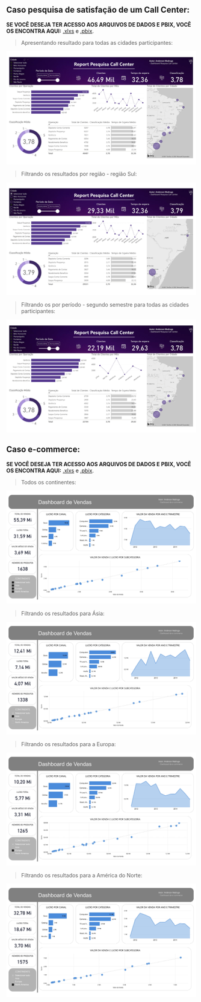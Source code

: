 ## Caso pesquisa de satisfação de um Call Center:

**SE VOCÊ DESEJA TER ACESSO AOS ARQUIVOS DE DADOS E PBIX, VOCÊ OS ENCONTRA AQUI:** [.xlxs](https://github.com/devmadruga/power_bi/blob/main/caso_call_center/db_call_center.xlsx) e [.pbix](https://github.com/devmadruga/power_bi/blob/main/caso_call_center/bi_call_center.pbix). 

> Apresentando resultado para todas as cidades participantes:

![Image](bi_call_center_todas_cidades.jpg)

> Filtrando os resultados por região - região Sul:

![Image](bi_call_center_regiao_sul.jpg)

> Filtrando os por período - segundo semestre para todas as cidades participantes:

![Image](bi_call_center_todas_cidade_segundo_semestre.jpg)

## Caso e-commerce:

**SE VOCÊ DESEJA TER ACESSO AOS ARQUIVOS DE DADOS E PBIX, VOCÊ OS ENCONTRA AQUI:** [.xlxs](https://github.com/devmadruga/power_bi/blob/main/caso_loja/bd_loja.xlsx) e [.pbix](https://github.com/devmadruga/power_bi/blob/main/caso_loja/bi_loja.pbix). 

> Todos os continentes:

![Image](bi_loja_todos_continentes.jpg)

> Filtrando os resultados para Ásia:

![Image](bi_loja_asia.jpg)

> Filtrando os resultados para a Europa:

![Image](bi_loja_europa.jpg)

> Filtrando os resultados para a América do Norte:

![Image](bi_loja_america_norte.jpg)

